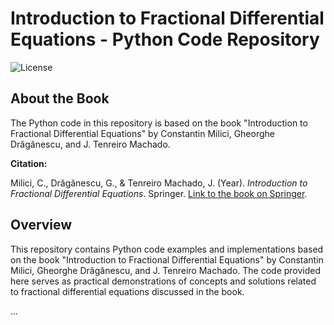 # Introduction to Fractional Differential Equations - Python Code Repository

![License](https://img.shields.io/badge/license-MIT-blue.svg)

## About the Book

The Python code in this repository is based on the book "Introduction to Fractional Differential Equations" by Constantin Milici, Gheorghe Drăgănescu, and J. Tenreiro Machado.

**Citation:**

Milici, C., Drăgănescu, G., & Tenreiro Machado, J. (Year). *Introduction to Fractional Differential Equations*. Springer. [Link to the book on Springer](https://link.springer.com/book/10.1007/978-3-030-00895-6).



## Overview

This repository contains Python code examples and implementations based on the book "Introduction to Fractional Differential Equations" by Constantin Milici, Gheorghe Drăgănescu, and J. Tenreiro Machado. The code provided here serves as practical demonstrations of concepts and solutions related to fractional differential equations discussed in the book.

...




